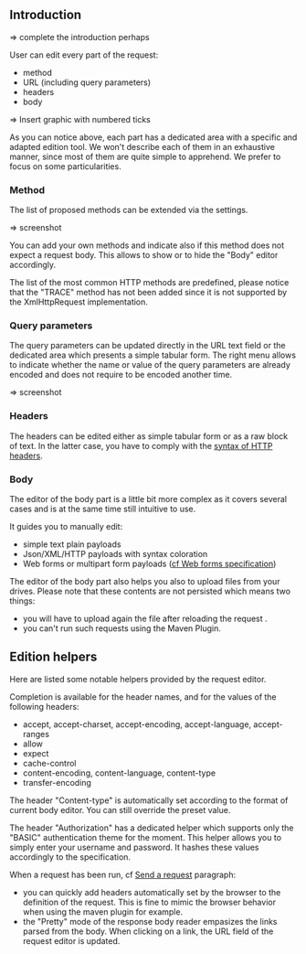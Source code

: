 ## Introduction

=> complete the introduction perhaps

User can edit every part of the request:

 * method
 * URL (including query parameters)
 * headers
 * body

=> Insert graphic with numbered ticks

As you can notice above, each part has a dedicated area with a specific and adapted edition tool. We won't describe each of them in an exhaustive manner, since most of them are quite simple to apprehend.
We prefer to focus on some particularities.

### Method

The list of proposed methods can be extended via the settings.

=> screenshot

You can add your own methods and indicate also if this method does not expect a request body. This allows to show or to hide the "Body" editor accordingly.

The list of the most common HTTP methods are predefined, please notice that the "TRACE" method has not been added since it is not supported by the XmlHttpRequest implementation.

### Query parameters

The query parameters can be updated directly in the URL text field or the dedicated area which presents a simple tabular form.
The right menu allows to indicate whether the name or value of the query parameters are already encoded and does not require to be encoded another time.

=> screenshot

### Headers

The headers can be edited either as simple tabular form or as a raw block of text. In the latter case, you have to comply with the [syntax of HTTP headers](https://tools.ietf.org/html/rfc7230#section-3.2).

### Body

The editor of the body part is a little bit more complex as it covers several cases and is at the same time still intuitive to use.

It guides you to manually edit:

 * simple text plain payloads
 * Json/XML/HTTP payloads with syntax coloration
 * Web forms or multipart form payloads ([cf Web forms specification](https://www.w3.org/TR/html401/interact/forms.html#h-17.13.4))

The editor of the body part also helps you also to upload files from your drives.
Please note that these contents are not persisted which means two things:

 * you will have to upload again the file after reloading the request .
 * you can't run such requests using the Maven Plugin.

## Edition helpers

Here are listed some notable helpers provided by the request editor.

Completion is available for the header names, and for the values of the following headers:

 * accept, accept-charset, accept-encoding, accept-language, accept-ranges
 * allow
 * expect
 * cache-control
 * content-encoding, content-language, content-type
 * transfer-encoding

The header "Content-type" is automatically set according to the format of current body editor. You can still override the preset value.

The header "Authorization" has a dedicated helper which supports only the "BASIC" authentication theme for the moment. This helper allows you to simply enter your username and password. It hashes these values accordingly to the specification.

When a request has been run, cf [Send a request](./sending) paragraph:

 * you can quickly add headers automatically set by the browser to the definition of the request. This is fine to mimic the browser behavior when using the maven plugin for example.
 * the "Pretty" mode of the response body reader empasizes the links parsed from the body. When clicking on a link, the URL field of the request editor is updated.
